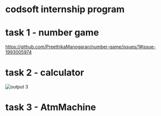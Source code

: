 # codsoft internship program
# task 1 - number game
https://github.com/PreethikaManogaran/number-game/issues/1#issue-1993005974
# task 2 - calculator
![output 3](https://github.com/PreethikaManogaran/number-game/assets/150796475/499511f0-bade-4c1a-9bc9-dca5ed618733)
# task 3 - AtmMachine

